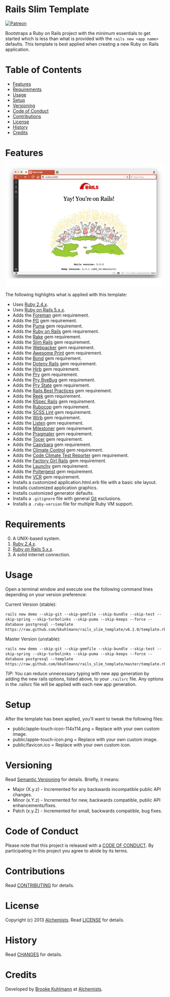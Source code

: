 # Rails Slim Template

[![Patreon](https://img.shields.io/badge/patreon-donate-brightgreen.svg)](https://www.patreon.com/bkuhlmann)

Bootstraps a Ruby on Rails project with the minimum essentials to get started which is less than
what is provided with the `rails new <app name>` defaults. This template is best applied when
creating a new Ruby on Rails application.

<!-- Tocer[start]: Auto-generated, don't remove. -->

# Table of Contents

- [Features](#features)
- [Requirements](#requirements)
- [Usage](#usage)
- [Setup](#setup)
- [Versioning](#versioning)
- [Code of Conduct](#code-of-conduct)
- [Contributions](#contributions)
- [License](#license)
- [History](#history)
- [Credits](#credits)

<!-- Tocer[finish]: Auto-generated, don't remove. -->

# Features

[![Screenshot](screenshot.png)](https://github.com/bkuhlmann/rails_slim_template)

The following highlights what is applied with this template:

- Uses [Ruby 2.4.x](http://www.ruby-lang.org).
- Uses [Ruby on Rails 5.x.x](http://rubyonrails.org).
- Adds the [Foreman](https://github.com/ddollar/foreman) gem requirement.
- Adds the [PG](https://bitbucket.org/ged/ruby-pg/wiki/Home) gem requirement.
- Adds the [Puma](http://puma.io) gem requirement.
- Adds the [Ruby on Rails](http://rubyonrails.org) gem requirement.
- Adds the [Rake](https://github.com/jimweirich/rake) gem requirement.
- Adds the [Slim Rails](https://github.com/slim-template/slim) gem requirement.
- Adds the [Webpacker](https://github.com/rails/webpacker) gem requirement.
- Adds the [Awesome Print](https://github.com/michaeldv/awesome_print) gem requirement.
- Adds the [Bond](https://github.com/cldwalker/bond) gem requirement.
- Adds the [Dotenv Rails](https://github.com/bkeepers/dotenv) gem requirement.
- Adds the [Hirb](https://github.com/cldwalker/hirb) gem requirement.
- Adds the [Pry](https://github.com/pry/pry) gem requirement.
- Adds the [Pry ByeBug](https://github.com/deivid-rodriguez/pry-byebug) gem requirement.
- Adds the [Pry State](https://github.com/SudhagarS/pry-state) gem requirement.
- Adds the [Rails Best Practices](http://rails-bestpractices.com) gem requirement.
- Adds the [Reek](https://github.com/troessner/reek) gem requirement.
- Adds the [RSpec Rails](https://github.com/dchelimsky/rspec-rails) gem requirement.
- Adds the [Rubocop](https://github.com/bbatsov/rubocop) gem requirement.
- Adds the [SCSS Lint](https://github.com/brigade/scss-lint) gem requirement.
- Adds the [Wirb](https://github.com/janlelis/wirb) gem requirement.
- Adds the [Listen](https://github.com/guard/listen) gem requirement.
- Adds the [Milestoner](https://github.com/bkuhlmann/milestoner) gem requirement.
- Adds the [Pragmater](https://github.com/bkuhlmann/pragmater) gem requirement.
- Adds the [Tocer](https://github.com/bkuhlmann/tocer) gem requirement.
- Adds the [Capybara](https://github.com/jnicklas/capybara) gem requirement.
- Adds the [Climate Control](https://github.com/thoughtbot/climate_control) gem requirement.
- Adds the [Code Climate Test Reporter](https://github.com/codeclimate/ruby-test-reporter) gem requirement.
- Adds the [Factory Girl Rails](https://github.com/thoughtbot/factory_girl_rails) gem requirement.
- Adds the [Launchy](https://github.com/copiousfreetime/launchy) gem requirement.
- Adds the [Poltergeist](https://github.com/teampoltergeist/poltergeist) gem requirement.
- Adds the [VCR](https://github.com/vcr/vcr) gem requirement.
- Installs a customized application.html.erb file with a basic site layout.
- Installs customized application graphics.
- Installs customized generator defaults.
- Installs a `.gitignore` file with general [Git](http://git-scm.com) exclusions.
- Installs a `.ruby-version` file for multiple Ruby VM support.

# Requirements

0. A UNIX-based system.
0. [Ruby 2.4.x](http://www.ruby-lang.org).
0. [Ruby on Rails 5.x.x](http://rubyonrails.org).
0. A solid internet connection.

# Usage

Open a terminal window and execute one the following command lines depending on your version
preference:

Current Version (stable):

    rails new demo --skip-git --skip-gemfile --skip-bundle --skip-test --skip-spring --skip-turbolinks --skip-puma --skip-keeps --force --database postgresql --template https://raw.github.com/bkuhlmann/rails_slim_template/v6.2.0/template.rb

Master Version (unstable):

    rails new demo --skip-git --skip-gemfile --skip-bundle --skip-test --skip-spring --skip-turbolinks --skip-puma --skip-keeps --force --database postgresql --template https://raw.github.com/bkuhlmann/rails_slim_template/master/template.rb

*TIP*: You can reduce unnecessary typing with new app generation by adding the new rails options,
listed above, to your `.railsrc` file. Any options in the .railsrc file will be applied with each
new app generation.

# Setup

After the template has been applied, you'll want to tweak the following files:

- public/apple-touch-icon-114x114.png = Replace with your own custom image.
- public/apple-touch-icon.png = Replace with your own custom image.
- public/favicon.ico = Replace with your own custom icon.

# Versioning

Read [Semantic Versioning](http://semver.org) for details. Briefly, it means:

- Major (X.y.z) - Incremented for any backwards incompatible public API changes.
- Minor (x.Y.z) - Incremented for new, backwards compatible, public API enhancements/fixes.
- Patch (x.y.Z) - Incremented for small, backwards compatible, bug fixes.

# Code of Conduct

Please note that this project is released with a [CODE OF CONDUCT](CODE_OF_CONDUCT.md). By
participating in this project you agree to abide by its terms.

# Contributions

Read [CONTRIBUTING](CONTRIBUTING.md) for details.

# License

Copyright (c) 2013 [Alchemists](https://www.alchemists.io).
Read [LICENSE](LICENSE.md) for details.

# History

Read [CHANGES](CHANGES.md) for details.

# Credits

Developed by [Brooke Kuhlmann](https://www.alchemists.io) at
[Alchemists](https://www.alchemists.io).
